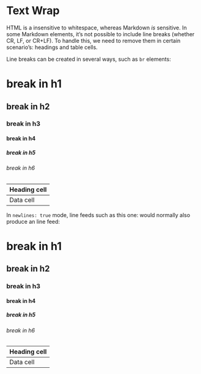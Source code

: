 # Text Wrap

HTML is a insensitive to whitespace, whereas Markdown *is* sensitive.
In some Markdown elements, it’s not possible to include line breaks (whether CR,
LF, or CR+LF).
To handle this, we need to remove them in certain scenario’s: headings and table
cells.

Line breaks can be created in several ways, such as `br` elements:

# break in h1

## break in h2

### break in h3

#### break in h4

##### break in h5

###### break in h6

| Heading cell |
| ------------ |
| Data cell    |

In `newlines: true` mode, line feeds such as this one:
would normally also produce an line feed:

# break in h1

## break in h2

### break in h3

#### break in h4

##### break in h5

###### break in h6

| Heading cell |
| ------------ |
| Data cell    |
